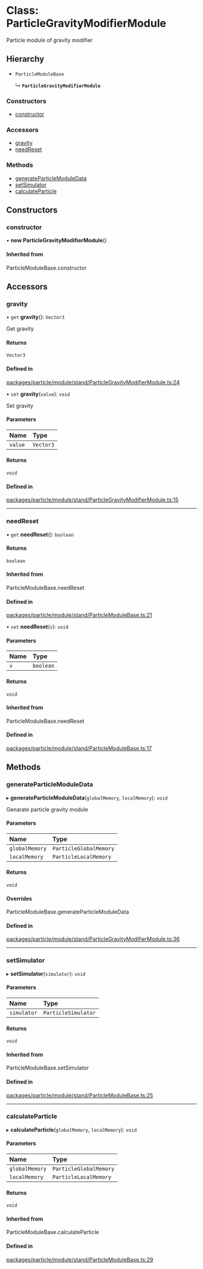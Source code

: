 # Class: ParticleGravityModifierModule

Particle module of gravity modifier

## Hierarchy

- `ParticleModuleBase`

  ↳ **`ParticleGravityModifierModule`**

### Constructors

- [constructor](ParticleGravityModifierModule.md#constructor)

### Accessors

- [gravity](ParticleGravityModifierModule.md#gravity)
- [needReset](ParticleGravityModifierModule.md#needreset)

### Methods

- [generateParticleModuleData](ParticleGravityModifierModule.md#generateparticlemoduledata)
- [setSimulator](ParticleGravityModifierModule.md#setsimulator)
- [calculateParticle](ParticleGravityModifierModule.md#calculateparticle)

## Constructors

### constructor

• **new ParticleGravityModifierModule**()

#### Inherited from

ParticleModuleBase.constructor

## Accessors

### gravity

• `get` **gravity**(): `Vector3`

Get gravity

#### Returns

`Vector3`

#### Defined in

[packages/particle/module/stand/ParticleGravityModifierModule.ts:24](https://github.com/Orillusion/orillusion/blob/main/packages/particle/module/stand/ParticleGravityModifierModule.ts#L24)

• `set` **gravity**(`value`): `void`

Set gravity

#### Parameters

| Name | Type |
| :------ | :------ |
| `value` | `Vector3` |

#### Returns

`void`

#### Defined in

[packages/particle/module/stand/ParticleGravityModifierModule.ts:15](https://github.com/Orillusion/orillusion/blob/main/packages/particle/module/stand/ParticleGravityModifierModule.ts#L15)

___

### needReset

• `get` **needReset**(): `boolean`

#### Returns

`boolean`

#### Inherited from

ParticleModuleBase.needReset

#### Defined in

[packages/particle/module/stand/ParticleModuleBase.ts:21](https://github.com/Orillusion/orillusion/blob/main/packages/particle/module/stand/ParticleModuleBase.ts#L21)

• `set` **needReset**(`v`): `void`

#### Parameters

| Name | Type |
| :------ | :------ |
| `v` | `boolean` |

#### Returns

`void`

#### Inherited from

ParticleModuleBase.needReset

#### Defined in

[packages/particle/module/stand/ParticleModuleBase.ts:17](https://github.com/Orillusion/orillusion/blob/main/packages/particle/module/stand/ParticleModuleBase.ts#L17)

## Methods

### generateParticleModuleData

▸ **generateParticleModuleData**(`globalMemory`, `localMemory`): `void`

Genarate particle gravity module

#### Parameters

| Name | Type |
| :------ | :------ |
| `globalMemory` | `ParticleGlobalMemory` |
| `localMemory` | `ParticleLocalMemory` |

#### Returns

`void`

#### Overrides

ParticleModuleBase.generateParticleModuleData

#### Defined in

[packages/particle/module/stand/ParticleGravityModifierModule.ts:36](https://github.com/Orillusion/orillusion/blob/main/packages/particle/module/stand/ParticleGravityModifierModule.ts#L36)

___

### setSimulator

▸ **setSimulator**(`simulator`): `void`

#### Parameters

| Name | Type |
| :------ | :------ |
| `simulator` | `ParticleSimulator` |

#### Returns

`void`

#### Inherited from

ParticleModuleBase.setSimulator

#### Defined in

[packages/particle/module/stand/ParticleModuleBase.ts:25](https://github.com/Orillusion/orillusion/blob/main/packages/particle/module/stand/ParticleModuleBase.ts#L25)

___

### calculateParticle

▸ **calculateParticle**(`globalMemory`, `localMemory`): `void`

#### Parameters

| Name | Type |
| :------ | :------ |
| `globalMemory` | `ParticleGlobalMemory` |
| `localMemory` | `ParticleLocalMemory` |

#### Returns

`void`

#### Inherited from

ParticleModuleBase.calculateParticle

#### Defined in

[packages/particle/module/stand/ParticleModuleBase.ts:29](https://github.com/Orillusion/orillusion/blob/main/packages/particle/module/stand/ParticleModuleBase.ts#L29)
